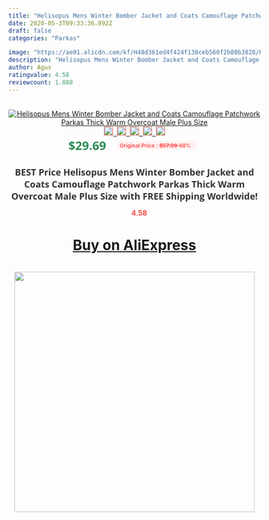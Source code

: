 ```yaml
---
title: "Helisopus Mens Winter Bomber Jacket and Coats Camouflage Patchwork Parkas Thick Warm Overcoat Male Plus Size"
date: 2020-05-3T09:33:36.892Z
draft: false
categories: "Parkas"

image: "https://ae01.alicdn.com/kf/H48d361ed4f424f138ceb560f2b80b3828/Helisopus-Mens-Winter-Bomber-Jacket-and-Coats-Camouflage-Patchwork-Parkas-Thick-Warm-Overcoat-Male-Plus-Size.jpg"
description: "Helisopus Mens Winter Bomber Jacket and Coats Camouflage Patchwork Parkas Thick Warm Overcoat Male Plus Size"
author: Agus
ratingvalue: 4.58
reviewcount: 1.888
---
```

<br>
<div style="text-align: center;">
<a href="https://s.click.aliexpress.com/e/_ArGFov" target="_blank" rel="nofollow noopener noreferrer"><img alt="Helisopus Mens Winter Bomber Jacket and Coats Camouflage Patchwork Parkas Thick Warm Overcoat Male Plus Size" class="magnifier-image" src="https://ae01.alicdn.com/kf/H48d361ed4f424f138ceb560f2b80b3828/Helisopus-Mens-Winter-Bomber-Jacket-and-Coats-Camouflage-Patchwork-Parkas-Thick-Warm-Overcoat-Male-Plus-Size.jpg_640x640.jpg">
<br>
<img style="border:1px solid salmon" src="https://ae01.alicdn.com/kf/H48d361ed4f424f138ceb560f2b80b3828/Helisopus-Mens-Winter-Bomber-Jacket-and-Coats-Camouflage-Patchwork-Parkas-Thick-Warm-Overcoat-Male-Plus-Size.jpg_120x120.jpg">&nbsp;&nbsp;<img style="border:1px solid salmon" src="https://ae01.alicdn.com/kf/H545e183832194775aa61fd16e23ea5abp/Helisopus-Mens-Winter-Bomber-Jacket-and-Coats-Camouflage-Patchwork-Parkas-Thick-Warm-Overcoat-Male-Plus-Size.jpg_120x120.jpg">&nbsp;&nbsp;<img style="border:1px solid salmon" src="https://ae01.alicdn.com/kf/H01001757c40b42918b0a54787ec3dddc9/Helisopus-Mens-Winter-Bomber-Jacket-and-Coats-Camouflage-Patchwork-Parkas-Thick-Warm-Overcoat-Male-Plus-Size.jpg_120x120.jpg">&nbsp;&nbsp;<img style="border:1px solid salmon" src="https://ae01.alicdn.com/kf/Hd4ec9e2cf95541098c43f9d13d4dcb5c2/Helisopus-Mens-Winter-Bomber-Jacket-and-Coats-Camouflage-Patchwork-Parkas-Thick-Warm-Overcoat-Male-Plus-Size.jpg_120x120.jpg">&nbsp;&nbsp;<img style="border:1px solid salmon" src="https://ae01.alicdn.com/kf/H7c38fd6a5b964646bf6c894f4ba12090r/Helisopus-Mens-Winter-Bomber-Jacket-and-Coats-Camouflage-Patchwork-Parkas-Thick-Warm-Overcoat-Male-Plus-Size.jpg_120x120.jpg"></a></div><br0>
<div style="text-align: center;"><span style="background-color: white; border: 0px; box-sizing: border-box; color: seagreen; display: inline-block; font-family: &quot;open sans&quot; , &quot;arial&quot; , &quot;helvetica&quot; , sans-serif , &quot;heiti&quot;; font-size: 24px; font-stretch: inherit; font-weight: 700; line-height: inherit; margin: 0px 10px 0px 0px; padding: 0px; vertical-align: middle;">$29.69 </span>
<span style="background: rgb(255 , 241 , 241); border-radius: 3px; border: 0px; box-sizing: border-box; color: #ff4747; display: inline-block; font-family: inherit; font-size: 12px; font-stretch: inherit; font-style: inherit; font-variant: inherit; font-weight: 600; line-height: inherit; margin: 0px; padding: 2px 5px; transform: scale(0.9); vertical-align: middle;">Original Price : <b style="text-decoration: line-through;">$57.09 </b> 48%&nbsp;&nbsp;</span></div>
<h1 style="color: #333333; display: inline-block; font-family: &quot;open sans&quot; , &quot;arial&quot; , &quot;helvetica&quot; , sans-serif , &quot;heiti&quot;; font-size: 18px; font-stretch: inherit; font-weight: 700; text-align: center;">BEST Price Helisopus Mens Winter Bomber Jacket and Coats Camouflage Patchwork Parkas Thick Warm Overcoat Male Plus Size with FREE Shipping Worldwide!</h1>
<div style="color: #ff4747; text-align: center;">
<img src="https://4.bp.blogspot.com/-M0ZcTcb-5uY/XleCXlxnR4I/AAAAAAAAAEc/OrjgMkXV1oMQFaCRZj5HQwOCBcu3w1FegCPcBGAYYCw/s1600/star.png" style="height: 15px;">&nbsp;<b>4.58</b></div>
<div class="button_cont" align="center"><a class="buynow_a" href="https://s.click.aliexpress.com/e/_ArGFov" target="_blank" rel="nofollow noopener noreferrer"><H1>Buy on AliExpress</H1></a></div><br>
<div class="separator" style="clear: both; text-align: center;">
<img src="https://lh3.googleusercontent.com/-pTy5HemUv9M/XlePHvY0dAI/AAAAAAAAAE4/0nX5iRUoIWY8eMW9Dpxeirr157OZliDIgCLcBGAsYHQ/s1600/badge.gif" width="480">
</div>
